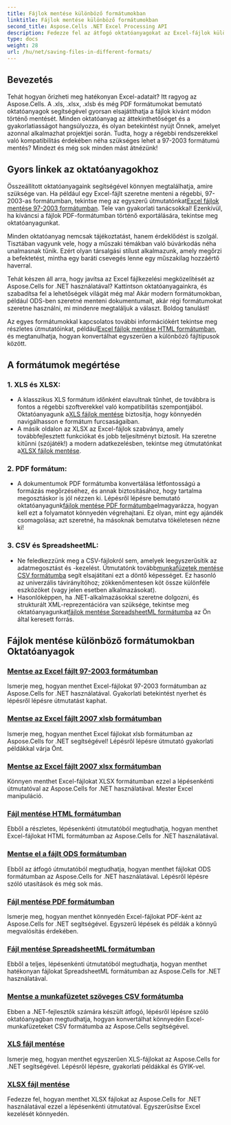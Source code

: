 ```yaml
---
title: Fájlok mentése különböző formátumokban
linktitle: Fájlok mentése különböző formátumokban
second_title: Aspose.Cells .NET Excel Processing API
description: Fedezze fel az átfogó oktatóanyagokat az Excel-fájlok különféle formátumokban történő mentéséhez az Aspose.Cells for .NET használatával. Növelje Excel készségeit.
type: docs
weight: 28
url: /hu/net/saving-files-in-different-formats/
---
```

## Bevezetés

Tehát hogyan őrizheti meg hatékonyan Excel-adatait? Itt ragyog az Aspose.Cells. A .xls, .xlsx, .xlsb és még PDF formátumokat bemutató oktatóanyagok segítségével gyorsan elsajátíthatja a fájlok kívánt módon történő mentését. Minden oktatóanyag az áttekinthetőséget és a gyakorlatiasságot hangsúlyozza, és olyan betekintést nyújt Önnek, amelyet azonnal alkalmazhat projektjei során. Tudta, hogy a régebbi rendszerekkel való kompatibilitás érdekében néha szükséges lehet a 97-2003 formátumú mentés? Mindezt és még sok minden mást átnézünk!

## Gyors linkek az oktatóanyagokhoz
Összeállított oktatóanyagaink segítségével könnyen megtalálhatja, amire szüksége van. Ha például egy Excel-fájlt szeretne menteni a régebbi, 97-2003-as formátumban, tekintse meg az egyszerű útmutatónkat[Excel fájlok mentése 97-2003 formátumban](./save-excel-file-in-97-2003-format/). Tele van gyakorlati tanácsokkal! Ezenkívül, ha kíváncsi a fájlok PDF-formátumban történő exportálására, tekintse meg oktatóanyagunkat.

Minden oktatóanyag nemcsak tájékoztatást, hanem érdeklődést is szolgál. Tisztában vagyunk vele, hogy a műszaki témákban való búvárkodás néha unalmasnak tűnik. Ezért olyan társalgási stílust alkalmazunk, amely megőrzi a befektetést, mintha egy baráti csevegés lenne egy műszakilag hozzáértő haverral.

Tehát készen áll arra, hogy javítsa az Excel fájlkezelési megközelítését az Aspose.Cells for .NET használatával? Kattintson oktatóanyagainkra, és szabadítsa fel a lehetőségek világát még ma! Akár modern formátumokban, például ODS-ben szeretné menteni dokumentumait, akár régi formátumokat szeretne használni, mi mindenre megtaláljuk a választ. Boldog tanulást! 

Az egyes formátumokkal kapcsolatos további információkért tekintse meg részletes útmutatóinkat, például[Excel fájlok mentése HTML formátumban](./save-file-in-html-format/), és megtanulhatja, hogyan konvertálhat egyszerűen a különböző fájltípusok között.

## A formátumok megértése

### 1. XLS és XLSX: 
-  A klasszikus XLS formátum időnként elavultnak tűnhet, de továbbra is fontos a régebbi szoftverekkel való kompatibilitás szempontjából. Oktatóanyagunk a[XLS fájlok mentése](./save-xls-file/) biztosítja, hogy könnyedén navigálhasson e formátum furcsaságaiban. 
-  A másik oldalon az XLSX az Excel-fájlok szabványa, amely továbbfejlesztett funkciókat és jobb teljesítményt biztosít. Ha szeretne kitűnni (szójáték!) a modern adatkezelésben, tekintse meg útmutatónkat a[XLSX fájlok mentése](./save-xlsx-file/).

### 2. PDF formátum:
-  A dokumentumok PDF formátumba konvertálása létfontosságú a formázás megőrzéséhez, és annak biztosításához, hogy tartalma megosztáskor is jól nézzen ki. Lépésről lépésre bemutató oktatóanyagunk[fájlok mentése PDF formátumba](./save-file-in-pdf-format/)elmagyarázza, hogyan kell ezt a folyamatot könnyedén végrehajtani. Ez olyan, mint egy ajándék csomagolása; azt szeretné, ha másoknak bemutatva tökéletesen nézne ki!

### 3. CSV és SpreadsheetML:
-  Ne feledkezzünk meg a CSV-fájlokról sem, amelyek leegyszerűsítik az adatmegosztást és -kezelést. Útmutatónk tovább[munkafüzetek mentése CSV formátumba](./save-workbook-to-text-csv-format/) segít elsajátítani ezt a döntő képességet. Ez hasonló az univerzális távirányítóhoz; zökkenőmentesen köt össze különféle eszközöket (vagy jelen esetben alkalmazásokat).
-  Hasonlóképpen, ha .NET-alkalmazásokkal szeretne dolgozni, és strukturált XML-reprezentációra van szüksége, tekintse meg oktatóanyagunkat[fájlok mentése SpreadsheetML formátumba](./save-file-in-spreadsheetml-format/) az Ön által keresett forrás.

## Fájlok mentése különböző formátumokban Oktatóanyagok
### [Mentse az Excel fájlt 97-2003 formátumban](./save-excel-file-in-97-2003-format/)
Ismerje meg, hogyan menthet Excel-fájlokat 97-2003 formátumban az Aspose.Cells for .NET használatával. Gyakorlati betekintést nyerhet és lépésről lépésre útmutatást kaphat.
### [Mentse az Excel fájlt 2007 xlsb formátumban](./save-excel-file-in-2007-xlsb-format/)
Ismerje meg, hogyan menthet Excel fájlokat xlsb formátumban az Aspose.Cells for .NET segítségével! Lépésről lépésre útmutató gyakorlati példákkal várja Önt.
### [Mentse az Excel fájlt 2007 xlsx formátumban](./save-excel-file-in-2007-xlsx-format/)
Könnyen menthet Excel-fájlokat XLSX formátumban ezzel a lépésenkénti útmutatóval az Aspose.Cells for .NET használatával. Mester Excel manipuláció.
### [Fájl mentése HTML formátumban](./save-file-in-html-format/)
Ebből a részletes, lépésenkénti útmutatóból megtudhatja, hogyan menthet Excel-fájlokat HTML formátumban az Aspose.Cells for .NET használatával.
### [Mentse el a fájlt ODS formátumban](./save-file-in-ods-format/)
Ebből az átfogó útmutatóból megtudhatja, hogyan menthet fájlokat ODS formátumban az Aspose.Cells for .NET használatával. Lépésről lépésre szóló utasítások és még sok más.
### [Fájl mentése PDF formátumban](./save-file-in-pdf-format/)
Ismerje meg, hogyan menthet könnyedén Excel-fájlokat PDF-ként az Aspose.Cells for .NET segítségével. Egyszerű lépések és példák a könnyű megvalósítás érdekében.
### [Fájl mentése SpreadsheetML formátumban](./save-file-in-spreadsheetml-format/)
Ebből a teljes, lépésenkénti útmutatóból megtudhatja, hogyan menthet hatékonyan fájlokat SpreadsheetML formátumban az Aspose.Cells for .NET használatával.
### [Mentse a munkafüzetet szöveges CSV formátumba](./save-workbook-to-text-csv-format/)
Ebben a .NET-fejlesztők számára készült átfogó, lépésről lépésre szóló oktatóanyagban megtudhatja, hogyan konvertálhat könnyedén Excel-munkafüzeteket CSV formátumba az Aspose.Cells segítségével.
### [XLS fájl mentése](./save-xls-file/)
Ismerje meg, hogyan menthet egyszerűen XLS-fájlokat az Aspose.Cells for .NET segítségével. Lépésről lépésre, gyakorlati példákkal és GYIK-vel.
### [XLSX fájl mentése](./save-xlsx-file/)
Fedezze fel, hogyan menthet XLSX fájlokat az Aspose.Cells for .NET használatával ezzel a lépésenkénti útmutatóval. Egyszerűsítse Excel kezelését könnyedén.